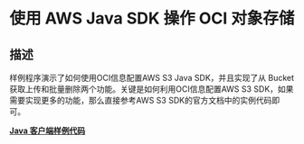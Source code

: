 # 使用 AWS Java SDK 操作 OCI 对象存储

## 描述

样例程序演示了如何使用OCI信息配置AWS S3 Java SDK，并且实现了从 Bucket 获取上传和批量删除两个功能。关键是如何利用OCI信息配置AWS S3 SDK，如果需要实现更多的功能，那么直接参考AWS S3 SDK的官方文档中的实例代码即可。

[**Java 客户端样例代码**](https://gitee.com/munger1985/OCI-Auto-Scripts/tree/main/curl%20upload%20file%20to%20oci%20s3%20compatible%20bucket/java%20code)
